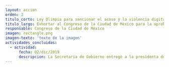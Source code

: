 ```yaml
---
layout: accion
orden: 2
titulo_corto: Ley Olimpia para sancionar el acoso y la violencia digital
titulo_largo: Exhortar al Congreso de la Ciudad de México para la aprobación de la iniciativa de la llamada “Ley Olimpia” que sanciona el acoso y la violencia digital
responsable: Congreso de la Ciudad de México
imagen: rectangle.png
imagen-texto: 'texto de la imagen'
actividades_concluidas:
  - actividad:
      fecha: 02/dic/2019
      descripcion: La Secretaria de Gobierno entregó a la presidenta de la Mesa Directiva del Congreso local la iniciativa de Ley del Registro Público de Agresores Sexuales. <br> La iniciativa fue turnada a la Comisiones Unidas de Administración y Procuración de Justicia y de Atención Especial a Víctimas.
---
```

